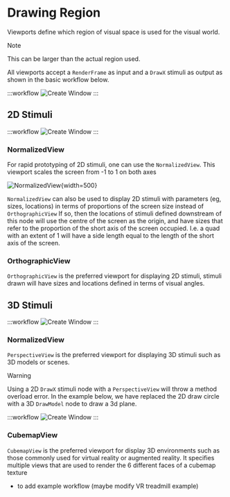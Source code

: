 # Drawing Region

Viewports define which region of visual space is used for the visual world. 

> [!NOTE] 
> This can be larger than the actual region used.

All viewports accept a `RenderFrame` as input and a `DrawX` stimuli as output as shown in the basic workflow below.

:::workflow
![Create Window](../workflows/overview-draw-circle.bonsai)
:::

## 2D Stimuli

:::workflow
![Create Window](../workflows/drawing-region-2d-views.bonsai)
:::

### NormalizedView
For rapid prototyping of 2D stimuli, one can use the `NormalizedView`. This viewport scales the screen from -1 to 1 on both axes

![NormalizedView](~/images/DisplayLogic/NormalizedViewport.png){width=500} 

`NormalizedView` can also be used to display 2D stimuli with parameters (eg, sizes, locations) in terms of proportions of the screen size instead of `OrthographicView`
If so, then the locations of stimuli defined downstream of this node will use the centre of the screen as the origin, and have sizes that refer to the proportion of the short axis of the screen occupied.
I.e. a quad with an extent of 1 will have a side length equal to the length of the short axis of the screen.

### OrthographicView
`OrthographicView` is the preferred viewport for displaying 2D stimuli, stimuli drawn will have sizes and locations defined in terms of visual angles.

## 3D Stimuli

:::workflow
![Create Window](../workflows/drawing-region-3d-views.bonsai)
:::

### NormalizedView

`PerspectiveView` is the preferred viewport for displaying 3D stimuli such as 3D models or scenes.

> [!Warning] 
> Using a 2D `DrawX` stimuli node with a `PerspectiveView` will throw a method overload error. In the example below, we have replaced the 2D draw circle with a 3D `DrawModel` node to draw a 3d plane.

:::workflow
![Create Window](../workflows/drawing-region-perspective-view.bonsai)
:::


### CubemapView
`CubemapView` is the preferred viewport for display 3D environments such as those commonly used for virtual reality or augmented reality.
It specifies multiple views that are used to render the 6 different faces of a cubemap texture

- to add example workflow (maybe modify VR treadmill example)